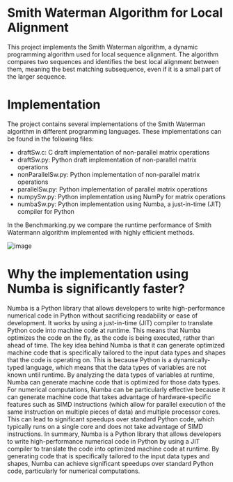 # Smith Waterman Algorithm for Local Alignment
This project implements the Smith Waterman algorithm, a dynamic programming algorithm used for local sequence alignment. 
The algorithm compares two sequences and identifies the best local alignment between them, meaning the best matching subsequence, even if it is a small part of the larger sequence.

# Implementation
The project contains several implementations of the Smith Waterman algorithm in different programming languages. 
These implementations can be found in the following files:

* draftSw.c: C draft implementation of non-parallel matrix operations
* draftSw.py: Python draft implementation of non-parallel matrix operations
* nonParallelSw.py: Python implementation of non-parallel matrix operations
* parallelSw.py:  Python implementation of parallel matrix operations
* numpySw.py: Python implementation using NumPy for matrix operations
* numbaSw.py: Python implementation using Numba, a just-in-time (JIT) compiler for Python

In the Benchmarking.py we compare the runtime performance of Smith Watermann algorithm implemented with highly efficient methods.

![image](https://user-images.githubusercontent.com/129160734/235427493-1a37e535-d9b0-4d10-863c-fc14b072c8ed.png)


# Why the implementation using Numba is significantly faster?
Numba is a Python library that allows developers to write high-performance numerical code in Python without sacrificing readability or ease of development. It works by using a just-in-time (JIT) compiler to translate Python code into machine code at runtime. This means that Numba optimizes the code on the fly, as the code is being executed, rather than ahead of time.
The key idea behind Numba is that it can generate optimized machine code that is specifically tailored to the input data types and shapes that the code is operating on. This is because Python is a dynamically-typed language, which means that the data types of variables are not known until runtime. By analyzing the data types of variables at runtime, Numba can generate machine code that is optimized for those data types.
For numerical computations, Numba can be particularly effective because it can generate machine code that takes advantage of hardware-specific features such as SIMD instructions (which allow for parallel execution of the same instruction on multiple pieces of data) and multiple processor cores. This can lead to significant speedups over standard Python code, which typically runs on a single core and does not take advantage of SIMD instructions.
In summary, Numba is a Python library that allows developers to write high-performance numerical code in Python by using a JIT compiler to translate the code into optimized machine code at runtime. By generating code that is specifically tailored to the input data types and shapes, Numba can achieve significant speedups over standard Python code, particularly for numerical computations.
